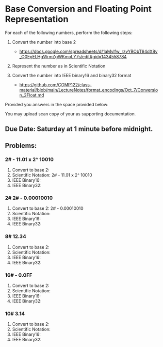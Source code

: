 # Base Conversion and Floating Point Representation

For each of the following numbers, perform the following steps:
  1. Convert the number into base 2
     - https://docs.google.com/spreadsheets/d/1aMvlfw_rzvYBObT94dX8v_O0EgELHgWrmZgWKmoLY7s/edit#gid=1434558784

  1. Represent the number as in Scientific Notation

  1. Convert the number into IEEE binary16 and binary32 format
     - https://github.com/COMP122/class-material/blob/main/LectureNotes/format_encodings/Oct_7/Conversion_2Float.md

Provided you answers in the space provided below:

You may upload scan copy of your as supporting documentation.

## Due Date:  Saturday at 1 minute before midnight.

## Problems:

### 2#   -  11.01 x 2^ 10010

  1. Convert to base 2:
  1. Scientific Notation: 2#   -  11.01 x 2^ 10010
  1. IEEE Binary16:
  1. IEEE Binary32:

### 2#   2# - 0.00010010 

  1. Convert to base 2: 2# - 0.00010010 
  1. Scientific Notation: 
  1. IEEE Binary16:
  1. IEEE Binary32:


### 8#  12.34

  1. Convert to base 2:
  1. Scientific Notation: 
  1. IEEE Binary16:
  1. IEEE Binary32:


### 16# - 0.0FF

  1. Convert to base 2:
  1. Scientific Notation: 
  1. IEEE Binary16:
  1. IEEE Binary32:


### 10# 3.14
  1. Convert to base 2:
  1. Scientific Notation: 
  1. IEEE Binary16:
  1. IEEE Binary32: